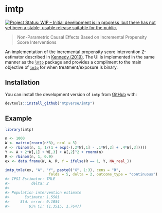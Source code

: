 
<!-- README.md is generated from README.Rmd. Please edit that file -->

# imtp

<!-- badges: start -->

[![Project Status: WIP – Initial development is in progress, but there
has not yet been a stable, usable release suitable for the
public.](https://www.repostatus.org/badges/latest/wip.svg)](https://www.repostatus.org/#wip)
<!-- badges: end -->

> Non-Parametric Causal Effects Based on Incremental Propensity Score
> Interventions

An implementation of the incremental propensity score intervention
Z-estimator described in [Kennedy
(2019)](https://doi.org/10.1080/01621459.2017.1422737). The UI is
implemented in the same manner as the
[`lmtp`](https://github.com/nt-williams/lmtp) package and provides a
compliment to the main objective of
[`lmtp`](https://github.com/nt-williams/lmtp) for when
treatment/exposure is binary.

## Installation

You can install the development version of `imtp` from
[GitHub](https://github.com/) with:

``` r
devtools::install_github("mtpverse/imtp")
```

## Example

``` r
library(imtp)

n <- 1000
W <- matrix(rnorm(n*3), ncol = 3)
A <- rbinom(n, 1, 1/(1 + exp(-(.2*W[,1] - .1*W[,2] + .4*W[,3]))))
Y <- A + 2*W[,1] + W[,3] + W[,2]^2 + rnorm(n)
R <- rbinom(n, 1, 0.9)
ex <- data.frame(W, A, R, Y = ifelse(R == 1, Y, NA_real_))

imtp_tmle(ex, "A", "Y", paste0("X", 1:3), cens = "R", 
                    folds = 5, delta = 2, outcome_type = "continuous")
#> IPSI Estimator: TMLE
#>          delta: 2
#> 
#> Population intervention estimate
#>       Estimate: 1.5581
#>     Std. error: 0.1054
#>         95% CI: (1.3515, 1.7647)
```
